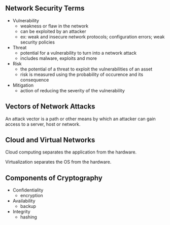 Network Security Terms
----------------------
* Vulnerability
	- weakness or flaw in the network
	- can be exploited by an attacker
	- ex: weak and insecure network protocols; configuration errors; weak security policies
* Threat
	- potential for a vulnerability to turn into a network attack
	- includes malware, exploits and more
* Risk
	- the potential of a threat to exploit the vulnerabilities of an asset
	- risk is measured using the probability of occurence and its consequence
* Mitigation
	- action of reducing the severity of the vulnerability

Vectors of Network Attacks
--------------------------
An attack vector is a path or other means by which an attacker can gain access to a server, host or network.

Cloud and Virtual Networks
--------------------------
Cloud computing separates the application from the hardware.

Virtualization separates the OS from the hardware.

Components of Cryptography
--------------------------
* Confidentiality
	- encryption
* Availability
	- backup
* Integrity
	- hashing
